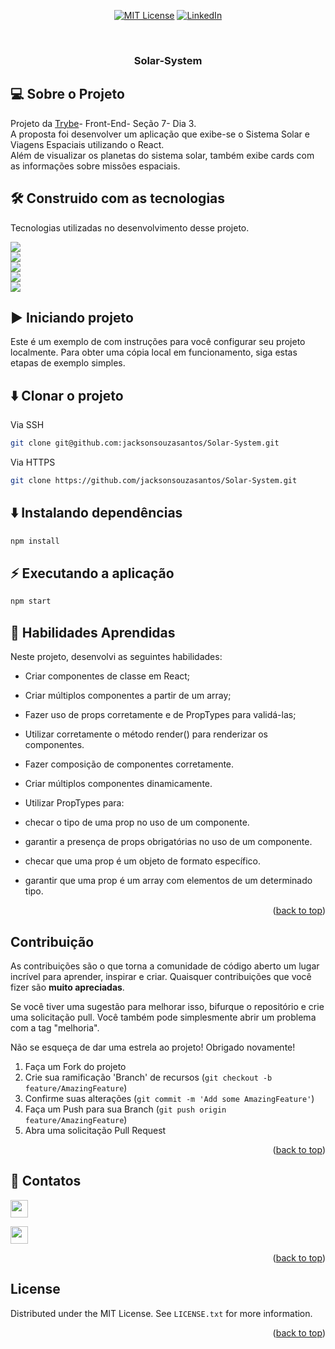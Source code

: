 
<a name="readme-top"></a>
<!--
*** Obrigodo por ter vindo.
*** Aproveite o projeto.
*** Espero poder contribuir com esse trabalho.
-->

<div align="center">

[![MIT License][license-shield]][license-url]
[![LinkedIn][linkedin-shield]][linkedin-url]

</div>

<!-- PROJECT LOGO -->
<br />
<div align="center">
  <h3 align="center">Solar-System</h3>
</div>

<!-- Sobre o Projeto -->

## 💻 Sobre o Projeto 

Projeto da [Trybe](https://www.betrybe.com/)- Front-End- Seção 7- Dia 3.</br>
A proposta foi desenvolver um aplicação que exibe-se o Sistema Solar e Viagens Espaciais utilizando o React.</br>
Além de visualizar os planetas do sistema solar, também exibe cards com as informações sobre missões espaciais.




## 🛠️ Construido com as tecnologias 

Tecnologias utilizadas no desenvolvimento desse projeto. 

<div>
<img src="https://img.shields.io/badge/React-20232A?style=for-the-badge&logo=react&logoColor=61DAFB"/> 
</br>
<img src="https://img.shields.io/badge/JavaScript-323330?style=for-the-badge&logo=javascript&logoColor=F7DF1E"/> 
</br>
<img src="https://img.shields.io/badge/CSS3-1572B6?style=for-the-badge&logo=css3&logoColor=white"/> 
</br>
<img src="https://img.shields.io/badge/stylelint-000?style=for-the-badge&logo=stylelint&logoColor=white"/> 
</br>
<img src="https://img.shields.io/badge/eslint-3A33D1?style=for-the-badge&logo=eslint&logoColor=white"/> 
</div>



<!--Iniciando -->
## ▶️ Iniciando projeto 

Este é um exemplo de com instruções para você configurar seu projeto localmente. Para obter uma cópia local em funcionamento, siga estas etapas de exemplo simples.

## ⬇️ Clonar o projeto
Via SSH
```bash
git clone git@github.com:jacksonsouzasantos/Solar-System.git
```
Via HTTPS

```bash
git clone https://github.com/jacksonsouzasantos/Solar-System.git
```

## ⬇️ Instalando dependências

```bash
npm install
``` 

## ⚡ Executando a aplicação

```bash
npm start
``` 


<!-- Habilidaes -->
## 🚀  Habilidades Aprendidas 
Neste projeto, desenvolvi as seguintes habilidades:


- Criar componentes de classe em React;
- Criar múltiplos componentes a partir de um array;
- Fazer uso de props corretamente e de PropTypes para validá-las;
- Utilizar corretamente o método render() para renderizar os
  componentes.
- Fazer composição de componentes corretamente.
- Criar múltiplos componentes dinamicamente.

- Utilizar PropTypes para:
- checar o tipo de uma prop no uso de um componente.
- garantir a presença de props obrigatórias no uso de um componente.
- checar que uma prop é um objeto de formato específico.
- garantir que uma prop é um array com elementos de um determinado tipo.

<p align="right">(<a href="#readme-top">back to top</a>)</p>



<!-- CONTRIBUTING -->
## Contribuição

As contribuições são o que torna a comunidade de código aberto um lugar incrível para aprender, inspirar e criar. Quaisquer contribuições que você fizer são **muito apreciadas**.

Se você tiver uma sugestão para melhorar isso, bifurque o repositório e crie uma solicitação pull. Você também pode simplesmente abrir um problema com a tag "melhoria".

Não se esqueça de dar uma estrela ao projeto! Obrigado novamente!

1. Faça um Fork do projeto
2. Crie sua ramificação 'Branch' de recursos  (`git checkout -b feature/AmazingFeature`)
3. Confirme suas alterações (`git commit -m 'Add some AmazingFeature'`)
4. Faça um Push para sua Branch (`git push origin feature/AmazingFeature`)
5. Abra uma solicitação Pull Request

<p align="right">(<a href="#readme-top">back to top</a>)</p>



## 💬 Contatos

<div>

  <a href = "mailto:jacksonsantos.boese@gmail.com"><img height="28rem" src="https://img.shields.io/badge/Gmail-D14836?style=for-the-badge&logo=gmail&logoColor=white" target="_blank"></a>
    
 <a href="https://www.linkedin.com/in/jackson-santos-dev/" target="_blank"><img height="28rem" src="https://img.shields.io/badge/LinkedIn-0077B5?style=for-the-badge&logo=linkedin&logoColor=white"></a> 
 
</div>

<p align="right">(<a href="#readme-top">back to top</a>)</p>



<!-- LICENSE -->
## License

Distributed under the MIT License. See `LICENSE.txt` for more information.

<p align="right">(<a href="#readme-top">back to top</a>)</p>

<!-- MARKDOWN LINKS & IMAGES -->
<!-- https://www.markdownguide.org/basic-syntax/#reference-style-links -->

[license-shield]: https://img.shields.io/github/license/othneildrew/Best-README-Template.svg?style=for-the-badge
[license-url]: https://github.com/othneildrew/Best-README-Template/blob/master/LICENSE.txt
[linkedin-shield]: https://img.shields.io/badge/-LinkedIn-black.svg?style=for-the-badge&logo=linkedin&colorB=555
[linkedin-url]: https://www.linkedin.com/in/jackson-santos-dev/
[product-screenshot]: images/screenshot.png
